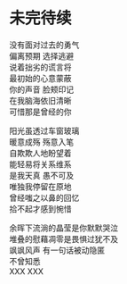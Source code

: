# 未完待续
没有面对过去的勇气  
偏离预期 选择逃避  
说着拙劣的谎言将  
最初始的心意蒙蔽  
你的声音 脸颊印记  
在我脑海依旧清晰  
可惜那是曾经的你  

阳光虽透过车窗玻璃  
暖意成殇 殇意入笔  
自欺欺人地盼望着  
能轻易将关系维系  
是我天真 愚不可及  
唯独我停留在原地  
曾经嗤之以鼻的回忆  
拾不起才感到惋惜  

余晖下流淌的晶莹是你默默哭泣  
堆叠的慰藉凋零是畏惧过犹不及  
飒飒风声 有一句话被动隐匿  
不曾知悉  
XXX XXX  


 
 <comment-comment/> 
 